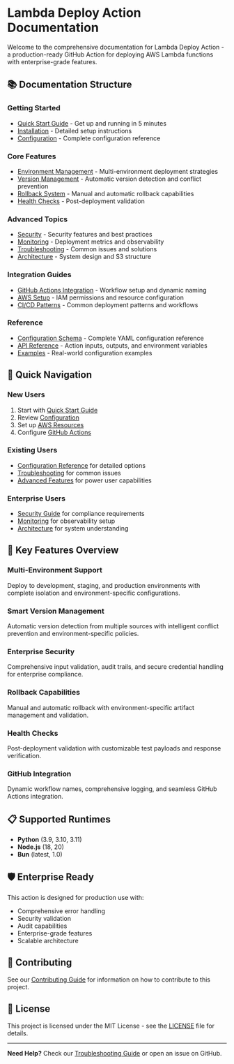 # Lambda Deploy Action Documentation

Welcome to the comprehensive documentation for Lambda Deploy Action - a production-ready GitHub Action for deploying AWS Lambda functions with enterprise-grade features.

## 📚 Documentation Structure

### Getting Started
- [Quick Start Guide](quick-start.md) - Get up and running in 5 minutes
- [Installation](installation.md) - Detailed setup instructions
- [Configuration](configuration.md) - Complete configuration reference

### Core Features
- [Environment Management](environment-management.md) - Multi-environment deployment strategies
- [Version Management](version-management.md) - Automatic version detection and conflict prevention
- [Rollback System](rollback-system.md) - Manual and automatic rollback capabilities
- [Health Checks](health-checks.md) - Post-deployment validation

### Advanced Topics
- [Security](security.md) - Security features and best practices
- [Monitoring](monitoring.md) - Deployment metrics and observability
- [Troubleshooting](troubleshooting.md) - Common issues and solutions
- [Architecture](architecture.md) - System design and S3 structure

### Integration Guides
- [GitHub Actions Integration](github-actions.md) - Workflow setup and dynamic naming
- [AWS Setup](aws-setup.md) - IAM permissions and resource configuration
- [CI/CD Patterns](cicd-patterns.md) - Common deployment patterns and workflows

### Reference
- [Configuration Schema](configuration-schema.md) - Complete YAML configuration reference
- [API Reference](api-reference.md) - Action inputs, outputs, and environment variables
- [Examples](examples/) - Real-world configuration examples

## 🚀 Quick Navigation

### New Users
1. Start with [Quick Start Guide](quick-start.md)
2. Review [Configuration](configuration.md)
3. Set up [AWS Resources](aws-setup.md)
4. Configure [GitHub Actions](github-actions.md)

### Existing Users
- [Configuration Reference](configuration-schema.md) for detailed options
- [Troubleshooting](troubleshooting.md) for common issues
- [Advanced Features](advanced-features.md) for power user capabilities

### Enterprise Users
- [Security Guide](security.md) for compliance requirements
- [Monitoring](monitoring.md) for observability setup
- [Architecture](architecture.md) for system understanding

## 🎯 Key Features Overview

### Multi-Environment Support
Deploy to development, staging, and production environments with complete isolation and environment-specific configurations.

### Smart Version Management
Automatic version detection from multiple sources with intelligent conflict prevention and environment-specific policies.

### Enterprise Security
Comprehensive input validation, audit trails, and secure credential handling for enterprise compliance.

### Rollback Capabilities
Manual and automatic rollback with environment-specific artifact management and validation.

### Health Checks
Post-deployment validation with customizable test payloads and response verification.

### GitHub Integration
Dynamic workflow names, comprehensive logging, and seamless GitHub Actions integration.

## 📋 Supported Runtimes

- **Python** (3.9, 3.10, 3.11)
- **Node.js** (18, 20)
- **Bun** (latest, 1.0)

## 🛡️ Enterprise Ready

This action is designed for production use with:
- Comprehensive error handling
- Security validation
- Audit capabilities
- Enterprise-grade features
- Scalable architecture

## 🤝 Contributing

See our [Contributing Guide](../CONTRIBUTING.md) for information on how to contribute to this project.

## 📄 License

This project is licensed under the MIT License - see the [LICENSE](../LICENSE) file for details.

---

**Need Help?** Check our [Troubleshooting Guide](troubleshooting.md) or open an issue on GitHub.
